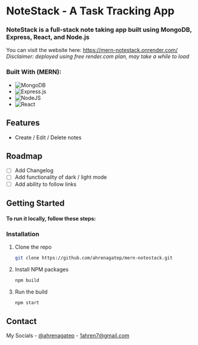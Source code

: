 # NoteStack - A Task Tracking App
### NoteStack is a full-stack note taking app built using MongoDB, Express, React, and Node.js
You can visit the website here: https://mern-notestack.onrender.com/
*Disclaimer: deployed using free render.com plan, may take a while to load*

### Built With (MERN):
* ![MongoDB](https://img.shields.io/badge/MongoDB-%234ea94b.svg?style=for-the-badge&logo=mongodb&logoColor=white)
* ![Express.js](https://img.shields.io/badge/express.js-%23404d59.svg?style=for-the-badge&logo=express&logoColor=%2361DAFB)
* ![NodeJS](https://img.shields.io/badge/node.js-6DA55F?style=for-the-badge&logo=node.js&logoColor=white)
* ![React](https://img.shields.io/badge/React-20232A?style=for-the-badge&logo=react&logoColor=61DAFB) 

## Features
* Create / Edit / Delete notes

## Roadmap

- [ ] Add Changelog
- [ ] Add functionality of dark / light mode
- [ ] Add ability to follow links

## Getting Started
#### To run it locally, follow these steps:
### Installation
1. Clone the repo
   ```sh
   git clone https://github.com/ahrenagatep/mern-notestack.git
   ```
2. Install NPM packages
   ```sh
   npm build
   ```
3. Run the build
   ```js
   npm start
   ```
## Contact

My Socials - [@ahrenagatep](https://www.instagram.com/ahrenagatep/) - 1ahren7@gmail.com
